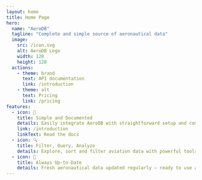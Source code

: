 ```yaml
---
layout: home
title: Home Page
hero:
  name: "AeroDB"
  tagline: "Complete and simple source of aeronautical data"
  image: 
    src: /icon.svg
    alt: AeroDB Logo
    width: 128
    height: 128
  actions:
    - theme: brand
      text: API documentation
      link: /introduction
    - theme: alt
      text: Pricing
      link: /pricing
features:
  - icon: 🛫
    title: Simple and Documented
    details: Easily integrate AeroDB with straightforward setup and comprehensive guides.
    link: /introduction
    linkText: Read the docs
  - icon: 🔍
    title: Filter, Query, Analyze
    details: Explore, sort and filter aviation data with powerful tools.
  - icon: 📡
    title: Always Up-to-Date
    details: Fresh aeronautical data updated regularly — ready to use and integrate in any system.
---
```



